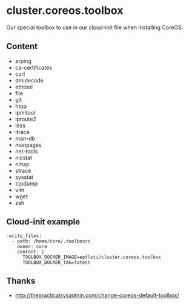 # cluster.coreos.toolbox

Our special toolbox to use in our cloud-init file when installing CoreOS.

## Content
* arping
* ca-certificates
* curl
* dmidecode
* ethtool
* file
* git
* htop
* ipmitool
* iproute2
* less
* ltrace
* man-db
* manpages
* net-tools
* nicstat
* nmap
* strace
* sysstat
* tcpdump
* vim
* wget
* zsh

## Cloud-init example
```
-write_files:
  - path: /home/core/.toolboxrc
    owner: core
    content: |
      TOOLBOX_DOCKER_IMAGE=epflsti/cluster.coreos.toolbox
      TOOLBOX_DOCKER_TAG=latest
```

## Thanks
* http://thepracticalsysadmin.com/change-coreos-default-toolbox/
